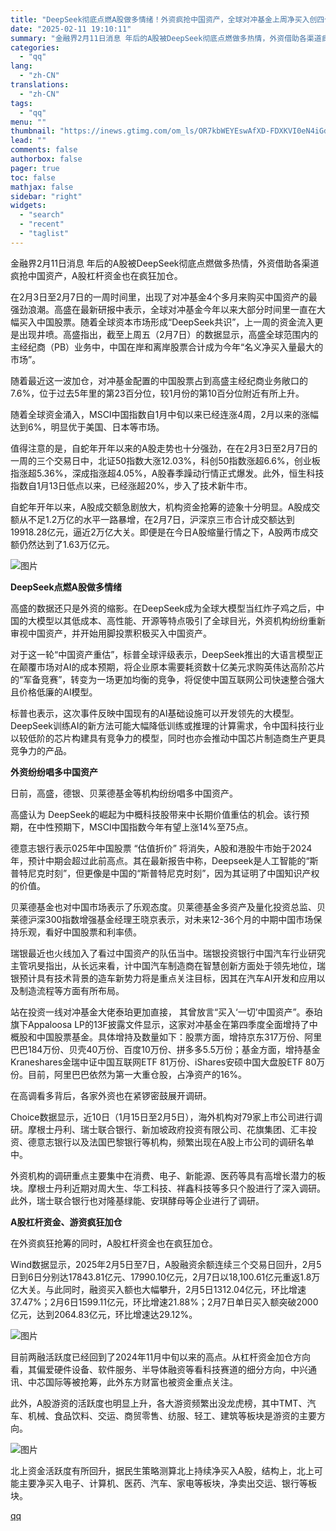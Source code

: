 ```yaml
---
title: "DeepSeek彻底点燃A股做多情绪！外资疯抢中国资产，全球对冲基金上周净买入创四个月之最，A股杠杆资金、游资也在疯狂加仓"
date: "2025-02-11 19:10:11"
summary: "金融界2月11日消息 年后的A股被DeepSeek彻底点燃做多热情，外资借助各渠道疯抢中国资产，A股..."
categories:
  - "qq"
lang:
  - "zh-CN"
translations:
  - "zh-CN"
tags:
  - "qq"
menu: ""
thumbnail: "https://inews.gtimg.com/om_ls/OR7kbWEYEswAfXD-FDXKVI0eN4iGdu0GcGJGfpuzTJg6IAA_640360/0"
lead: ""
comments: false
authorbox: false
pager: true
toc: false
mathjax: false
sidebar: "right"
widgets:
  - "search"
  - "recent"
  - "taglist"
---
```


金融界2月11日消息 年后的A股被DeepSeek彻底点燃做多热情，外资借助各渠道疯抢中国资产，A股杠杆资金也在疯狂加仓。

在2月3日至2月7日的一周时间里，出现了对冲基金4个多月来购买中国资产的最强劲浪潮。高盛在最新研报中表示，全球对冲基金今年以来大部分时间里一直在大幅买入中国股票。随着全球资本市场形成“DeepSeek共识”，上一周的资金流入更是出现井喷。高盛指出，截至上周五（2月7日）的数据显示，高盛全球范围内的主经纪商（PB）业务中，中国在岸和离岸股票合计成为今年“名义净买入量最大的市场”。

随着最近这一波加仓，对冲基金配置的中国股票占到高盛主经纪商业务敞口的7.6%，位于过去5年里的第23百分位，较1月份的第10百分位附近有所上升。

随着全球资金涌入，MSCI中国指数自1月中旬以来已经连涨4周，2月以来的涨幅达到6%，明显优于美国、日本等市场。

值得注意的是，自蛇年开年以来的A股走势也十分强劲，在在2月3日至2月7日的一周的三个交易日中，北证50指数大涨12.03%，科创50指数涨超6.6%，创业板指涨超5.36%，深成指涨超4.05%，A股春季躁动行情正式爆发。此外，恒生科技指数自1月13日低点以来，已经涨超20%，步入了技术新牛市。

自蛇年开年以来，A股成交额急剧放大，机构资金抢筹的迹象十分明显。A股成交额从不足1.2万亿的水平一路暴增，在2月7日，沪深京三市合计成交额达到19918.28亿元，逼近2万亿大关。即便是在今日A股缩量行情之下，A股两市成交额仍然达到了1.63万亿元。

![图片](https://inews.gtimg.com/om_bt/OwIXsIf2EZkVJ_-jrQJjpMYmRU6lNH31xLKn5zUp-bN1oAA/641)

**DeepSeek点燃A股做多情绪**

高盛的数据还只是外资的缩影。在DeepSeek成为全球大模型当红炸子鸡之后，中国的大模型以其低成本、高性能、开源等特点吸引了全球目光，外资机构纷纷重新审视中国资产，并开始用脚投票积极买入中国资产。

对于这一轮“中国资产重估”，标普全球评级表示，DeepSeek推出的大语言模型正在颠覆市场对AI的成本预期，将企业原本需要耗资数十亿美元求购英伟达高阶芯片的“军备竞赛”，转变为一场更加均衡的竞争，将促使中国互联网公司快速整合强大且价格低廉的AI模型。

标普也表示，这次事件反映中国现有的AI基础设施可以开发领先的大模型。DeepSeek训练AI的新方法可能大幅降低训练或推理的计算需求，令中国科技行业以较低阶的芯片构建具有竞争力的模型，同时也亦会推动中国芯片制造商生产更具竞争力的产品。

**外资纷纷唱多中国资产**

日前，高盛，德银、贝莱德基金等机构纷纷唱多中国资产。

高盛认为 DeepSeek的崛起为中概科技股带来中长期价值重估的机会。该行预期，在中性预期下，MSCI中国指数今年有望上涨14%至75点。

德意志银行表示025年中国股票 “估值折价” 将消失，A股和港股牛市始于2024年，预计中期会超过此前高点。其在最新报告中称，Deepseek是人工智能的“斯普特尼克时刻”，但更像是中国的“斯普特尼克时刻”，因为其证明了中国知识产权的价值。

贝莱德基金也对中国市场表示了乐观态度。贝莱德基金多资产及量化投资总监、贝莱德沪深300指数增强基金经理王晓京表示，对未来12-36个月的中期中国市场保持乐观，看好中国股票和利率债。

瑞银最近也火线加入了看过中国资产的队伍当中。瑞银投资银行中国汽车行业研究主管巩旻指出，从长远来看，计中国汽车制造商在智慧创新方面处于领先地位，瑞银预计具有技术背景的造车新势力将是重点关注目标，因其在汽车AI开发和应用以及制造流程等方面有所布局。

站在投资一线对冲基金大佬泰珀更加直接， 其曾放言“买入‘一切’中国资产”。泰珀旗下Appaloosa LP的13F披露文件显示，这家对冲基金在第四季度全面增持了中概股和中国股票基金。具体增持及数量如下：股票方面，增持京东317万份、阿里巴巴184万份、贝壳40万份、百度10万份、拼多多5.5万份；基金方面，增持基金Kraneshares金瑞中证中国互联网ETF 81万份、iShares安硕中国大盘股ETF 80万份。目前，阿里巴巴依然为第一大重仓股，占净资产的16%。

在高调看多背后，各家外资也在紧锣密鼓展开调研。

Choice数据显示，近10日（1月15日至2月5日），海外机构对79家上市公司进行调研。摩根士丹利、瑞士联合银行、新加坡政府投资有限公司、花旗集团、汇丰投资、德意志银行以及法国巴黎银行等机构，频繁出现在A股上市公司的调研名单中。

外资机构的调研重点主要集中在消费、电子、新能源、医药等具有高增长潜力的板块。摩根士丹利近期对周大生、华工科技、祥鑫科技等多只个股进行了深入调研。此外，瑞士联合银行也对隆基绿能、安琪酵母等企业进行了调研。

**A股杠杆资金、游资疯狂加仓**

在外资疯狂抢筹的同时，A股杠杆资金也在疯狂加仓。

Wind数据显示，2025年2月5日至7日，A股融资余额连续三个交易日回升，2月5日到6日分别达17843.81亿元、17990.10亿元，2月7日以18,100.61亿元重返1.8万亿大关。与此同时，融资买入额也大幅攀升，2月5日1312.04亿元，环比增速37.47%；2月6日1599.11亿元，环比增速21.88%；2月7日单日买入额突破2000亿元，达到2064.83亿元，环比增速达29.12%。

![图片](https://inews.gtimg.com/om_bt/O9GE2iEz3w3R59WCiqOFx0sDLHyGT8ACCIHvrA9IHu5kUAA/641)

目前两融活跃度已经回到了2024年11月中旬以来的高点。从杠杆资金加仓方向看，其偏爱硬件设备、软件服务、半导体融资等看科技赛道的细分方向，中兴通讯、中芯国际等被抢筹，此外东方财富也被资金重点关注。

此外，A股游资的活跃度也明显上升，各大游资频繁出没龙虎榜，其中TMT、汽车、机械、食品饮料、交运、商贸零售、纺服、轻工、建筑等板块是游资的主要方向。

![图片](https://inews.gtimg.com/om_bt/OsbZhCqnH6oA6Zh9L3TqCdLQMqkDAGfDf1Drji2ovN7KMAA/641)

北上资金活跃度有所回升，据民生策略测算北上持续净买入A股，结构上，北上可能主要净买入电子、计算机、医药、汽车、家电等板块，净卖出交运、银行等板块。

[qq](https://new.qq.com/rain/a/20250211A07O0200)
